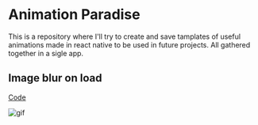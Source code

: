 # Animation Paradise

This is a repository where I'll try to create and save tamplates of useful animations made in react native to be used in future projects. All gathered together in a sigle app.

## Image blur on load
[Code](https://github.com/GabrielDVpereira/Animation-Paradise/tree/master/templates/animations/image-blur)


![gif](https://github.com/GabrielDVpereira/Animation-Paradise/blob/master/gifs/imageBlur.gif?raw=true)
